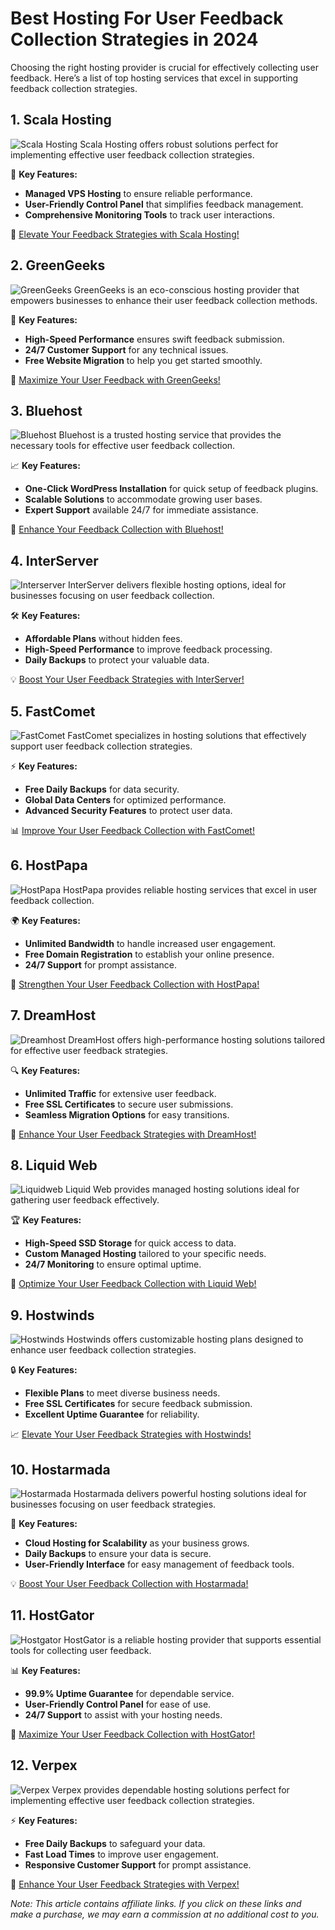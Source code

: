 # Best Hosting For User Feedback Collection Strategies in 2024

Choosing the right hosting provider is crucial for effectively collecting user feedback. Here’s a list of top hosting services that excel in supporting feedback collection strategies.

## 1. **Scala Hosting**

![Scala Hosting](https://i.imgur.com/uJ5JIK3.png "Scala Web Hosting")
Scala Hosting offers robust solutions perfect for implementing effective user feedback collection strategies.

🔑 **Key Features:**
- **Managed VPS Hosting** to ensure reliable performance.
- **User-Friendly Control Panel** that simplifies feedback management.
- **Comprehensive Monitoring Tools** to track user interactions.

🔗 [Elevate Your Feedback Strategies with Scala Hosting!](https://snipitx.com/scala-jy)

## 2. **GreenGeeks**

![GreenGeeks](https://i.imgur.com/eEwuntu.jpg "GreenGeeks Hosting")
GreenGeeks is an eco-conscious hosting provider that empowers businesses to enhance their user feedback collection methods.

🌱 **Key Features:**
- **High-Speed Performance** ensures swift feedback submission.
- **24/7 Customer Support** for any technical issues.
- **Free Website Migration** to help you get started smoothly.

🌿 [Maximize Your User Feedback with GreenGeeks!](https://snipitx.com/greengeeks-jy)

## 3. **Bluehost**

![Bluehost](https://i.imgur.com/PasFF9E.jpeg "Bluehost Hosting")
Bluehost is a trusted hosting service that provides the necessary tools for effective user feedback collection.

📈 **Key Features:**
- **One-Click WordPress Installation** for quick setup of feedback plugins.
- **Scalable Solutions** to accommodate growing user bases.
- **Expert Support** available 24/7 for immediate assistance.

🚀 [Enhance Your Feedback Collection with Bluehost!](https://snipitx.com/bluehost-jy)

## 4. **InterServer**

![Interserver](https://i.imgur.com/OM5dOEW.jpeg "Interserver Hosting")
InterServer delivers flexible hosting options, ideal for businesses focusing on user feedback collection.

🛠️ **Key Features:**
- **Affordable Plans** without hidden fees.
- **High-Speed Performance** to improve feedback processing.
- **Daily Backups** to protect your valuable data.

💡 [Boost Your User Feedback Strategies with InterServer!](https://snipitx.com/interserver-jy)

## 5. **FastComet**

![FastComet](https://i.imgur.com/7qgXuWp.png "FastComet Hosting")
FastComet specializes in hosting solutions that effectively support user feedback collection strategies.

⚡ **Key Features:**
- **Free Daily Backups** for data security.
- **Global Data Centers** for optimized performance.
- **Advanced Security Features** to protect user data.

📊 [Improve Your User Feedback Collection with FastComet!](https://snipitx.com/fastcomet-jy)

## 6. **HostPapa**

![HostPapa](https://i.imgur.com/ouDTkvl.jpeg "HostPapa Hosting")
HostPapa provides reliable hosting services that excel in user feedback collection.

🌍 **Key Features:**
- **Unlimited Bandwidth** to handle increased user engagement.
- **Free Domain Registration** to establish your online presence.
- **24/7 Support** for prompt assistance.

💼 [Strengthen Your User Feedback Collection with HostPapa!](https://snipitx.com/hostpapa-jy)

## 7. **DreamHost**

![Dreamhost](https://i.imgur.com/rXIg8ip.jpeg "Dreamhost Hosting")
DreamHost offers high-performance hosting solutions tailored for effective user feedback strategies.

🔍 **Key Features:**
- **Unlimited Traffic** for extensive user feedback.
- **Free SSL Certificates** to secure user submissions.
- **Seamless Migration Options** for easy transitions.

🚀 [Enhance Your User Feedback Strategies with DreamHost!](https://snipitx.com/dreamhost-jy)

## 8. **Liquid Web**

![Liquidweb](https://i.imgur.com/4IvT9SC.jpeg "Liquidweb Hosting")
Liquid Web provides managed hosting solutions ideal for gathering user feedback effectively.

🏆 **Key Features:**
- **High-Speed SSD Storage** for quick access to data.
- **Custom Managed Hosting** tailored to your specific needs.
- **24/7 Monitoring** to ensure optimal uptime.

🔗 [Optimize Your User Feedback Collection with Liquid Web!](https://snipitx.com/liquidweb-jy)

## 9. **Hostwinds**

![Hostwinds](https://i.imgur.com/53aSNXx.jpeg "Hostwinds Hosting")
Hostwinds offers customizable hosting plans designed to enhance user feedback collection strategies.

🔒 **Key Features:**
- **Flexible Plans** to meet diverse business needs.
- **Free SSL Certificates** for secure feedback submission.
- **Excellent Uptime Guarantee** for reliability.

📈 [Elevate Your User Feedback Strategies with Hostwinds!](https://snipitx.com/hostwinds-jy)

## 10. **Hostarmada**

![Hostarmada](https://i.imgur.com/KFbdf3o.jpeg "Hostarmada Hosting")
Hostarmada delivers powerful hosting solutions ideal for businesses focusing on user feedback strategies.

🌟 **Key Features:**
- **Cloud Hosting for Scalability** as your business grows.
- **Daily Backups** to ensure your data is secure.
- **User-Friendly Interface** for easy management of feedback tools.

💡 [Boost Your User Feedback Collection with Hostarmada!](https://snipitx.com/hostarmada-jy)

## 11. **HostGator**

![Hostgator](https://i.imgur.com/BcVkH57.jpeg "Hostgator Hosting")
HostGator is a reliable hosting provider that supports essential tools for collecting user feedback.

📊 **Key Features:**
- **99.9% Uptime Guarantee** for dependable service.
- **User-Friendly Control Panel** for ease of use.
- **24/7 Support** to assist with your hosting needs.

🔗 [Maximize Your User Feedback Collection with HostGator!](https://snipitx.com/hostgator-jy)

## 12. **Verpex**

![Verpex](https://i.imgur.com/6x5LhiS.jpeg "Verpex Hosting")
Verpex provides dependable hosting solutions perfect for implementing effective user feedback collection strategies.

⚡ **Key Features:**
- **Free Daily Backups** to safeguard your data.
- **Fast Load Times** to improve user engagement.
- **Responsive Customer Support** for prompt assistance.

🚀 [Enhance Your User Feedback Strategies with Verpex!](https://snipitx.com/verpex-jy)

*Note: This article contains affiliate links. If you click on these links and make a purchase, we may earn a commission at no additional cost to you.*
